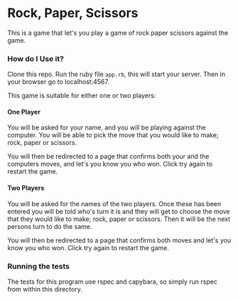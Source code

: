# Rock, Paper, Scissors
This is a game that let's you play a game of rock paper scissors against the game.

### How do I Use it?
Clone this repo. Run the ruby file `app.rb`, this will start your server. Then in your browser go to localhost:4567.

This game is suitable for either one or two players:

#### One Player
You will be asked for your name, and you will be playing against the computer. You will be able to pick the move that you would like to make; rock, paper or scissors.

You will then be redirected to a page that confirms both your and the computers moves, and let's you know you who won. Click try again to restart the game.

#### Two Players
You will be asked for the names of the two players. Once these has been entered you will be told who's turn it is and they will get to choose the move that they would like to make; rock, paper or scissors. Then it will be the next persons turn to do the same.

You will then be redirected to a page that confirms both moves and let's you know you who won. Click try again to restart the game.

### Running the tests
The tests for this program use rspec and capybara, so simply run rspec from within this directory.
